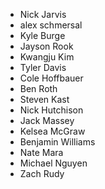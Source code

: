* Nick Jarvis
* alex schmersal
* Kyle Burge
* Jayson Rook
* Kwangju Kim
* Tyler Davis
* Cole Hoffbauer
* Ben Roth
* Steven Kast
* Nick Hutchison
* Jack Massey
* Kelsea McGraw
* Benjamin Williams
* Nate Mara
* Michael Nguyen
* Zach Rudy
